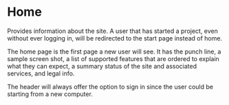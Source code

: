 # Home

Provides information about the site. A user that has started a project, even without ever logging in, will be redirected to the start page instead of home.

The home page is the first page a new user will see. It has the punch line, a sample screen shot, a list of supported features that are ordered to explain what they can expect, a summary status of the site and associated services, and legal info.

The header will always offer the option to sign in since the user could be starting from a new computer.
